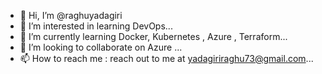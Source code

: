 - 👋 Hi, I’m @raghuyadagiri
- 👀 I’m interested in learning DevOps...
- 🌱 I’m currently learning Docker, Kubernetes , Azure , Terraform...
- 💞️ I’m looking to collaborate on Azure ...
- 📫 How to reach me : reach out to me at yadagiriraghu73@gmail.com...

<!---
raghuyadagiri/raghuyadagiri is a ✨ special ✨ repository because its `README.md` (this file) appears on your GitHub profile.
You can click the Preview link to take a look at your changes.
--->

